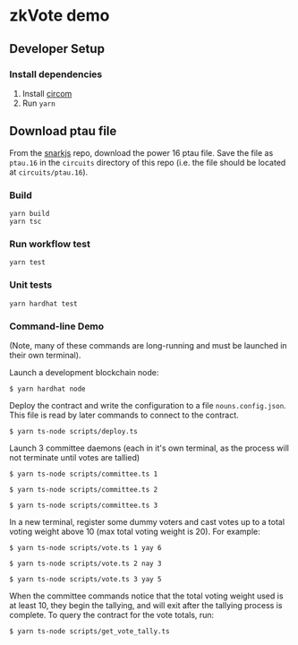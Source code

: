 zkVote demo
===========

## Developer Setup

### Install dependencies

1. Install [circom](https://docs.circom.io/getting-started/installation/)
2. Run `yarn`

## Download ptau file
From the [snarkjs](https://github.com/iden3/snarkjs) repo, download the power 16 ptau file. Save the file as `ptau.16` in the `circuits` directory of this repo (i.e. the file should be located at `circuits/ptau.16`).

### Build

```console
yarn build
yarn tsc
```

### Run workflow test

```console
yarn test
```

### Unit tests

```console
yarn hardhat test
```

### Command-line Demo

(Note, many of these commands are long-running and must be launched in their
own terminal).

Launch a development blockchain node:
```console
$ yarn hardhat node
```

Deploy the contract and write the configuration to a file `nouns.config.json`.
This file is read by later commands to connect to the contract.

```console
$ yarn ts-node scripts/deploy.ts
```

Launch 3 committee daemons (each in it's own terminal, as the process will not
terminate until votes are tallied)

```console
$ yarn ts-node scripts/committee.ts 1
```
```console
$ yarn ts-node scripts/committee.ts 2
```
```console
$ yarn ts-node scripts/committee.ts 3
```

In a new terminal, register some dummy voters and cast votes up to a total voting weight above 10
(max total voting weight is 20).  For example:
```console
$ yarn ts-node scripts/vote.ts 1 yay 6
```
```console
$ yarn ts-node scripts/vote.ts 2 nay 3
```
```console
$ yarn ts-node scripts/vote.ts 3 yay 5
```

When the committee commands notice that the total voting weight used is at
least 10, they begin the tallying, and will exit after the tallying process is
complete.  To query the contract for the vote totals, run:

```console
$ yarn ts-node scripts/get_vote_tally.ts
```
